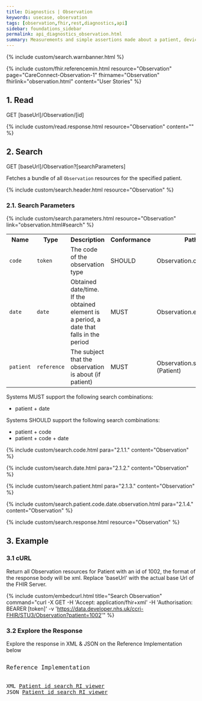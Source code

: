 ```yaml
---
title: Diagnostics | Observation
keywords: usecase, observation
tags: [observation,fhir,rest,diagnostics,api]
sidebar: foundations_sidebar
permalink: api_diagnostics_observation.html
summary: Measurements and simple assertions made about a patient, device or other subject.
---
```


{% include custom/search.warnbanner.html %}

{% include custom/fhir.referencemin.html resource="Observation" page="CareConnect-Observation-1" fhirname="Observation" fhirlink="observation.html" content="User Stories" %}



## 1. Read ##

<div markdown="span" class="alert alert-success" role="alert">
GET [baseUrl]/Observation/[id]</div>

{% include custom/read.response.html resource="Observation" content="" %}

## 2. Search ##

<div markdown="span" class="alert alert-success" role="alert">
GET [baseUrl]/Observation?[searchParameters]</div>

Fetches a bundle of all `Observation` resources for the specified patient.

{% include custom/search.header.html resource="Observation" %}

### 2.1. Search Parameters ###

{% include custom/search.parameters.html resource="Observation" link="observation.html#search" %}

<table style="min-width:100%;width:100%">
<tr id="clinical">
    <th style="width:15%;">Name</th>
    <th style="width:15%;">Type</th>
    <th style="width:40%;">Description</th>
    <th style="width:5%;">Conformance</th>
    <th style="width:25%;">Path</th>
</tr>
<!--
<tr>
    <td><code class="highlighter-rouge">category</code></td>
    <td><code class="highlighter-rouge">token</code></td>
    <td>The classification of the type of observation</td>
    <td>SHOULD</td>
    <td>Observation.category</td>
</tr>
-->
<tr>
    <td><code class="highlighter-rouge">code</code></td>
    <td><code class="highlighter-rouge">token</code></td>
    <td>The code of the observation type</td>
    <td>SHOULD</td>
    <td>Observation.code</td>
</tr>
<tr>
    <td><code class="highlighter-rouge">date</code></td>
    <td><code class="highlighter-rouge">date</code></td>
    <td>Obtained date/time.<br>If the obtained element is a period, a date that falls in the period</td>
    <td>MUST</td>
    <td>Observation.effective[x]</td>
</tr>
<tr>
    <td><code class="highlighter-rouge">patient</code></td>
    <td><code class="highlighter-rouge">reference</code></td>
    <td>The subject that the observation is about (if patient) </td>
    <td>MUST</td>
    <td>Observation.subject (Patient)</td>
</tr>
</table>

Systems MUST support the following search combinations:

 * patient + date

 Systems SHOULD support the following search combinations:

 * patient + code
 * patient + code + date


<!-- | `subject` | `reference` | The subject that the observation is about| | Observation.subject (Patient) |
-->

<!-- include custom/search.status.plus.html para="2.1.1." content="Observation" options="see profile/valueset for codes" selected="exam" name="category" -->

{% include custom/search.code.html para="2.1.1." content="Observation" %}

{% include custom/search.date.html para="2.1.2." content="Observation" %}

{% include custom/search.patient.html para="2.1.3." content="Observation" %}

{% include custom/search.patient.code.date.observation.html para="2.1.4." content="Observation" %}


<!--
{% include custom/search.subject.html para="2.5." content="Observation" %}
-->

{% include custom/search.response.html resource="Observation" %}


## 3. Example ##

<h3 id="32-response-headers">3.1 cURL</h3>

Return all Observation resources for Patient with an id of 1002, the format of the response body will be xml. Replace 'baseUrl' with the actual base Url of the FHIR Server.

{% include custom/embedcurl.html title="Search Observation" command="curl -X GET -H 'Accept: application/fhir+xml' -H 'Authorisation: BEARER [token]' -v 'https://data.developer.nhs.uk/ccri-FHIR/STU3/Observation?patient=1002'" %}


<h3 id="32-response-headers">3.2 Explore the Response</h3>

Explore the response in XML & JSON on the Reference Implementation below
<div class="language-http highlighter-rouge">
<pre class="highlight">
<p style="font-size: 110%;">Reference Implementation</p>
XML <a target="_blank" href="{{ site.fhir_ref_impl }}search?serverId=home&pretty=true&resource=Observation&param.0.0=&param.0.1=1002&param.0.name=patient&param.0.type=reference&sort_by=&sort_direction=&resource-search-limit=&encoding=xml">Patient id search RI viewer</a>
JSON <a target="_blank" href="{{ site.fhir_ref_impl }}search?serverId=home&pretty=true&resource=Observation&param.0.0=&param.0.1=1002&param.0.name=patient&param.0.type=reference&sort_by=&sort_direction=&resource-search-limit=&encoding=json">Patient id search RI viewer</a>
</pre>
</div>
